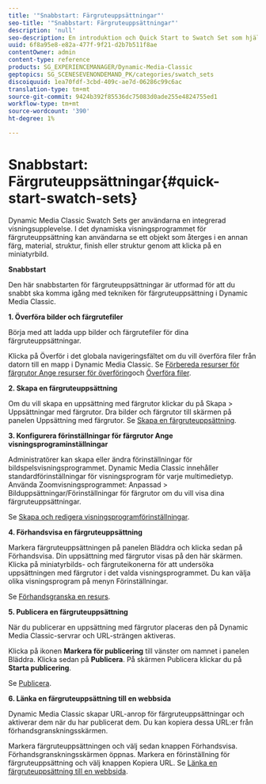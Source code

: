 ```yaml
---
title: '"Snabbstart: Färgruteuppsättningar"'
seo-title: '"Snabbstart: Färgruteuppsättningar"'
description: 'null'
seo-description: En introduktion och Quick Start to Swatch Set som hjälper dig att komma igång snabbt.
uuid: 6f8a95e8-e82a-477f-9f21-d2b7b511f8ae
contentOwner: admin
content-type: reference
products: SG_EXPERIENCEMANAGER/Dynamic-Media-Classic
geptopics: SG_SCENESEVENONDEMAND_PK/categories/swatch_sets
discoiquuid: 1ea70fdf-3cbd-409c-ae7d-06286c99c6ac
translation-type: tm+mt
source-git-commit: 9424b392f85536dc75083d0ade255e4824755ed1
workflow-type: tm+mt
source-wordcount: '390'
ht-degree: 1%

---
```



# Snabbstart: Färgruteuppsättningar{#quick-start-swatch-sets}

Dynamic Media Classic Swatch Sets ger användarna en integrerad visningsupplevelse. I det dynamiska visningsprogrammet för färgruteuppsättning kan användarna se ett objekt som återges i en annan färg, material, struktur, finish eller struktur genom att klicka på en miniatyrbild.

**Snabbstart**

Den här snabbstarten för färgruteuppsättningar är utformad för att du snabbt ska komma igång med tekniken för färgruteuppsättning i Dynamic Media Classic.

**1. Överföra bilder och färgrutefiler**

Börja med att ladda upp bilder och färgrutefiler för dina färgruteuppsättningar.

Klicka på Överför i det globala navigeringsfältet om du vill överföra filer från datorn till en mapp i Dynamic Media Classic. Se [Förbereda resurser för färgrutor Ange resurser för överföring](preparing-swatch-set-assets-upload.md#preparing-swatch-set-assets-for-upload)och [Överföra filer](uploading-files.md#uploading-your-files).

**2. Skapa en färgruteuppsättning**

Om du vill skapa en uppsättning med färgrutor klickar du på Skapa > Uppsättningar med färgrutor. Dra bilder och färgrutor till skärmen på panelen Uppsättning med färgrutor. Se [Skapa en färgruteuppsättning](creating-swatch-set.md#creating-a-swatch-set).

**3. Konfigurera förinställningar för färgrutor Ange visningsprograminställningar**

Administratörer kan skapa eller ändra förinställningar för bildspelsvisningsprogrammet. Dynamic Media Classic innehåller standardförinställningar för visningsprogram för varje multimedietyp. Använda Zoomvisningsprogrammet: Anpassad > Bilduppsättningar/Förinställningar för färgrutor om du vill visa dina färgruteuppsättningar.

Se [Skapa och redigera visningsprogramförinställningar](application-setup.md#adding-and-editing-viewer-presets).

**4. Förhandsvisa en färgruteuppsättning**

Markera färgruteuppsättningen på panelen Bläddra och klicka sedan på Förhandsvisa. Din uppsättning med färgrutor visas på den här skärmen. Klicka på miniatyrbilds- och färgruteikonerna för att undersöka uppsättningen med färgrutor i det valda visningsprogrammet. Du kan välja olika visningsprogram på menyn Förinställningar.

Se [Förhandsgranska en resurs](previewing-asset.md#previewing-an-asset).

**5. Publicera en färgruteuppsättning**

När du publicerar en uppsättning med färgrutor placeras den på Dynamic Media Classic-servrar och URL-strängen aktiveras.

Klicka på ikonen **Markera för publicering** till vänster om namnet i panelen Bläddra. Klicka sedan på **Publicera**. På skärmen Publicera klickar du på **Starta publicering**.

Se [Publicera](publishing-files.md#publishing-files).

**6. Länka en färgruteuppsättning till en webbsida**

Dynamic Media Classic skapar URL-anrop för färgruteuppsättningar och aktiverar dem när du har publicerat dem. Du kan kopiera dessa URL:er från förhandsgranskningsskärmen.

Markera färgruteuppsättningen och välj sedan knappen Förhandsvisa. Förhandsgranskningsskärmen öppnas. Markera en förinställning för färgruteuppsättning och välj knappen Kopiera URL. Se [Länka en färgruteuppsättning till en webbsida](linking-swatch-set-web-page.md#linking-a-swatch-set-to-a-web-page).
